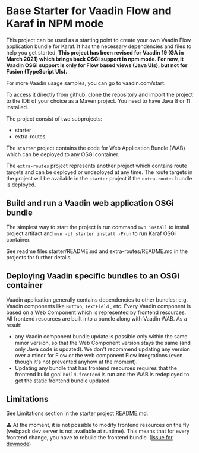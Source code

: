 # Base Starter for Vaadin Flow and Karaf in NPM mode

This project can be used as a starting point to create your own Vaadin Flow application bundle for Karaf.
It has the necessary dependencies and files to help you get started.
**This project has been revised for Vaadin 19 (GA in March 2021) which brings back OSGi support in npm mode.
For now, it Vaadin OSGi support is only for Flow based views (Java UIs), but not for Fusion (TypeScript UIs).**

For more Vaadin usage samples, you can go to vaadin.com/start.

To access it directly from github, clone the repository and import the project to the IDE of your choice as a Maven project. You need to have Java 8 or 11 installed.

The project consist of two subprojects:
- starter
- extra-routes

The `starter` project contains the code for Web Application Bundle (WAB) which can be deployed
to any OSGi container.

The `extra-routes` project represents another project which contains route targets and can be deployed
or undeployed at any time. The route targets in the project will be available in the `starter` project
if the `extra-routes` bundle is deployed.


## Build and run a Vaadin web application OSGi bundle

The simplest way to start the project is run command `mvn install` to install project artifact and
`mvn -pl starter install -Prun` to run Karaf OSGi container.

See readme files starter/README.md and extra-routes/README.md in the projects for further details.


## Deploying Vaadin specific bundles to an OSGi container

Vaadin application generally contains dependencies to other bundles: e.g. Vaadin components like `Button`,
`TextField` , etc. Every Vaadin component is based on a Web Component which
is represented by frontend resources. All frontend resources are built into a bundle
along with Vaadin WAB. As a result:
 - any Vaadin component bundle update is possible only within the same minor version, 
 so that the Web Component version stays the same (and only Java code is updated). We don't recommend 
 updating any version over a minor for Flow or the web component Flow integrations (even though it's
 not prevented anyhow at the moment).
 - Updating any bundle that has frontend resources requires that the frontend build goal `build-frontend` 
 is run and the WAB is redeployed to get the static frontend bundle updated.


## Limitations

See Limitations section in the starter project [README.md](starter/README.md).

:warning:
At the moment, it is not possible to modify frontend resources on the fly (webpack dev server is not available at runtime). This means that for every frontend change, you have to rebuild the frontend bundle. ([Issue for devmode](https://github.com/vaadin/flow/issues/9108))